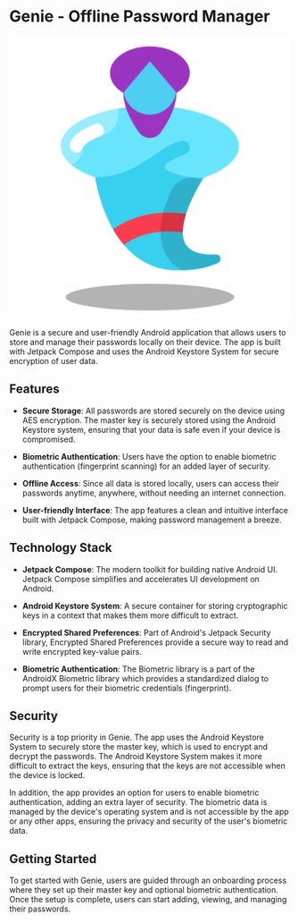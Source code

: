 # Genie - Offline Password Manager

![Genie App Icon](app/src/main/ic_app_icon-playstore.png)

Genie is a secure and user-friendly Android application that allows users to store and manage their passwords locally on their device. The app is built with Jetpack Compose and uses the Android Keystore System for secure encryption of user data.

## Features

- **Secure Storage**: All passwords are stored securely on the device using AES encryption. The master key is securely stored using the Android Keystore system, ensuring that your data is safe even if your device is compromised.

- **Biometric Authentication**: Users have the option to enable biometric authentication (fingerprint scanning) for an added layer of security.

- **Offline Access**: Since all data is stored locally, users can access their passwords anytime, anywhere, without needing an internet connection.

- **User-friendly Interface**: The app features a clean and intuitive interface built with Jetpack Compose, making password management a breeze.

## Technology Stack

- **Jetpack Compose**: The modern toolkit for building native Android UI. Jetpack Compose simplifies and accelerates UI development on Android.

- **Android Keystore System**: A secure container for storing cryptographic keys in a context that makes them more difficult to extract.

- **Encrypted Shared Preferences**: Part of Android's Jetpack Security library, Encrypted Shared Preferences provide a secure way to read and write encrypted key-value pairs.

- **Biometric Authentication**: The Biometric library is a part of the AndroidX Biometric library which provides a standardized dialog to prompt users for their biometric credentials (fingerprint).

## Security

Security is a top priority in Genie. The app uses the Android Keystore System to securely store the master key, which is used to encrypt and decrypt the passwords. The Android Keystore System makes it more difficult to extract the keys, ensuring that the keys are not accessible when the device is locked.

In addition, the app provides an option for users to enable biometric authentication, adding an extra layer of security. The biometric data is managed by the device's operating system and is not accessible by the app or any other apps, ensuring the privacy and security of the user's biometric data.

## Getting Started

To get started with Genie, users are guided through an onboarding process where they set up their master key and optional biometric authentication. Once the setup is complete, users can start adding, viewing, and managing their passwords.
